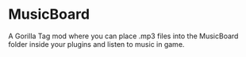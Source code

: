 # MusicBoard
A Gorilla Tag mod where you can place .mp3 files into the MusicBoard folder inside your plugins and listen to music in game.
